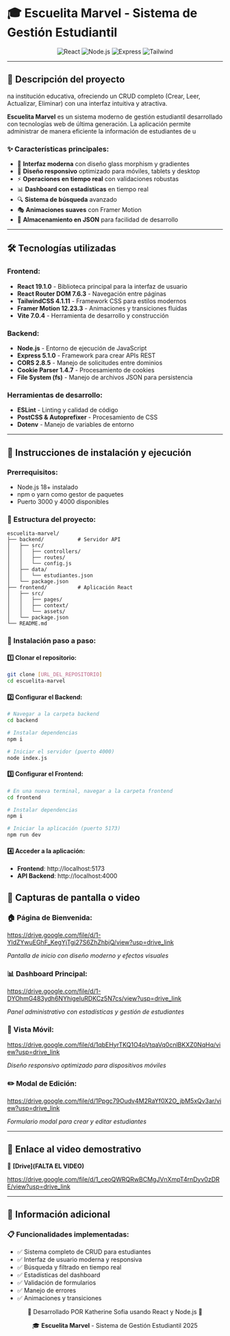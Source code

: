 # 🎓 Escuelita Marvel - Sistema de Gestión Estudiantil

<div align="center">
  <img src="https://img.shields.io/badge/React-19.1.0-61DAFB?style=for-the-badge&logo=react&logoColor=black" alt="React"/>
  <img src="https://img.shields.io/badge/Node.js-18+-339933?style=for-the-badge&logo=node.js&logoColor=white" alt="Node.js"/>
  <img src="https://img.shields.io/badge/Express-5.1.0-000000?style=for-the-badge&logo=express&logoColor=white" alt="Express"/>
  <img src="https://img.shields.io/badge/TailwindCSS-4.1.11-06B6D4?style=for-the-badge&logo=tailwindcss&logoColor=white" alt="Tailwind"/>
</div>

---

## 📖 Descripción del proyecto
na institución educativa, ofreciendo un CRUD completo (Crear, Leer, Actualizar, Eliminar) con una interfaz intuitiva y atractiva.

**Escuelita Marvel** es un sistema moderno de gestión estudiantil desarrollado con tecnologías web de última generación. La aplicación permite administrar de manera eficiente la información de estudiantes de u
### ✨ Características principales:
- 🎨 **Interfaz moderna** con diseño glass morphism y gradientes
- 📱 **Diseño responsivo** optimizado para móviles, tablets y desktop
- ⚡ **Operaciones en tiempo real** con validaciones robustas
- 📊 **Dashboard con estadísticas** en tiempo real
- 🔍 **Sistema de búsqueda** avanzado
- 🎭 **Animaciones suaves** con Framer Motion
- 💾 **Almacenamiento en JSON** para facilidad de desarrollo

---

## 🛠️ Tecnologías utilizadas

### Frontend:
- **React 19.1.0** - Biblioteca principal para la interfaz de usuario
- **React Router DOM 7.6.3** - Navegación entre páginas
- **TailwindCSS 4.1.11** - Framework CSS para estilos modernos
- **Framer Motion 12.23.3** - Animaciones y transiciones fluidas
- **Vite 7.0.4** - Herramienta de desarrollo y construcción

### Backend:
- **Node.js** - Entorno de ejecución de JavaScript
- **Express 5.1.0** - Framework para crear APIs REST
- **CORS 2.8.5** - Manejo de solicitudes entre dominios
- **Cookie Parser 1.4.7** - Procesamiento de cookies
- **File System (fs)** - Manejo de archivos JSON para persistencia

### Herramientas de desarrollo:
- **ESLint** - Linting y calidad de código
- **PostCSS & Autoprefixer** - Procesamiento de CSS
- **Dotenv** - Manejo de variables de entorno

---

## 🚀 Instrucciones de instalación y ejecución

### Prerrequisitos:
- Node.js 18+ instalado
- npm o yarn como gestor de paquetes
- Puerto 3000 y 4000 disponibles

### 📁 Estructura del proyecto:
```
escuelita-marvel/
├── backend/           # Servidor API
│   ├── src/
│   │   ├── controllers/
│   │   ├── routes/
│   │   └── config.js
│   ├── data/
│   │   └── estudiantes.json
│   └── package.json
├── frontend/          # Aplicación React
│   ├── src/
│   │   ├── pages/
│   │   ├── context/
│   │   └── assets/
│   └── package.json
└── README.md
```

### 🔧 Instalación paso a paso:

#### 1️⃣ Clonar el repositorio:
```bash
git clone [URL_DEL_REPOSITORIO]
cd escuelita-marvel
```

#### 2️⃣ Configurar el Backend:
```bash
# Navegar a la carpeta backend
cd backend

# Instalar dependencias
npm i

# Iniciar el servidor (puerto 4000)
node index.js
```

#### 3️⃣ Configurar el Frontend:
```bash
# En una nueva terminal, navegar a la carpeta frontend
cd frontend

# Instalar dependencias
npm i

# Iniciar la aplicación (puerto 5173)
npm run dev
```

#### 4️⃣ Acceder a la aplicación:
- **Frontend**: http://localhost:5173
- **API Backend**: http://localhost:4000

## 📸 Capturas de pantalla o video

### 🏠 Página de Bienvenida:
https://drive.google.com/file/d/1-YldZYwuEGhF_KegYjTgi27S6ZhZhbjQ/view?usp=drive_link

*Pantalla de inicio con diseño moderno y efectos visuales*

### 📊 Dashboard Principal:
https://drive.google.com/file/d/1-DYOhmG483ydh6NYhigeIuRDKCz5N7cs/view?usp=drive_link

*Panel administrativo con estadísticas y gestión de estudiantes*

### 📱 Vista Móvil:
https://drive.google.com/file/d/1qbEHyrTKQ1O4pVtqaVq0cnlBKXZ0NqHq/view?usp=drive_link

*Diseño responsivo optimizado para dispositivos móviles*

### ✏️ Modal de Edición:
https://drive.google.com/file/d/1Ppgc79Oudv4M2RaYf0X2O_jbM5xQv3ar/view?usp=drive_link

*Formulario modal para crear y editar estudiantes*

---

## 🎥 Enlace al video demostrativo

🔗 **[Drive](FALTA EL VIDEO)**

https://drive.google.com/file/d/1_ceoQWRQRwBCMgJVnXmpT4rnDyv0zDRE/view?usp=drive_link


---

## 👥 Información adicional

### 📋 Funcionalidades implementadas:
- ✅ Sistema completo de CRUD para estudiantes
- ✅ Interfaz de usuario moderna y responsiva
- ✅ Búsqueda y filtrado en tiempo real
- ✅ Estadísticas del dashboard
- ✅ Validación de formularios
- ✅ Manejo de errores
- ✅ Animaciones y transiciones

<div align="center">
  <p>💜 Desarrollado POR Katherine Sofia usando React y Node.js 💜</p>
  <p>🎓 <strong>Escuelita Marvel</strong> - Sistema de Gestión Estudiantil 2025</p>
</div>
